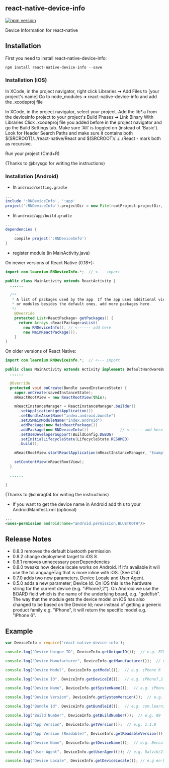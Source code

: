 ## react-native-device-info

[![npm version](https://badge.fury.io/js/react-native-device-info@2x.png)](http://badge.fury.io/js/react-native-device-info)

Device Information for react-native

## Installation

First you need to install react-native-device-info:

```javascript
npm install react-native-device-info --save
```

### Installation (iOS)

In XCode, in the project navigator, right click Libraries ➜ Add Files to [your project's name] Go to node_modules ➜ react-native-device-info and add the .xcodeproj file

In XCode, in the project navigator, select your project. Add the lib*.a from the deviceinfo project to your project's Build Phases ➜ Link Binary With Libraries Click .xcodeproj file you added before in the project navigator and go the Build Settings tab. Make sure 'All' is toggled on (instead of 'Basic'). Look for Header Search Paths and make sure it contains both $(SRCROOT)/../react-native/React and $(SRCROOT)/../../React - mark both as recursive.

Run your project (Cmd+R)

(Thanks to @brysgo for writing the instructions)

### Installation (Android)

* In `android/setting.gradle`

```gradle
...
include ':RNDeviceInfo', ':app'
project(':RNDeviceInfo').projectDir = new File(rootProject.projectDir, '../node_modules/react-native-device-info/android')
```

* In `android/app/build.gradle`

```gradle
...
dependencies {
    ...
    compile project(':RNDeviceInfo')
}
```

* register module (in MainActivity.java)

On newer versions of React Native (0.18+):

```java
import com.learnium.RNDeviceInfo.*;  // <--- import

public class MainActivity extends ReactActivity {
  ......

  /**
   * A list of packages used by the app. If the app uses additional views
   * or modules besides the default ones, add more packages here.
   */
    @Override
    protected List<ReactPackage> getPackages() {
      return Arrays.<ReactPackage>asList(
        new RNDeviceInfo(), // <------ add here
        new MainReactPackage());
    }
}
```

On older versions of React Native:

```java
import com.learnium.RNDeviceInfo.*;  // <--- import

public class MainActivity extends Activity implements DefaultHardwareBackBtnHandler {
  ......

  @Override
  protected void onCreate(Bundle savedInstanceState) {
    super.onCreate(savedInstanceState);
    mReactRootView = new ReactRootView(this);

    mReactInstanceManager = ReactInstanceManager.builder()
      .setApplication(getApplication())
      .setBundleAssetName("index.android.bundle")
      .setJSMainModuleName("index.android")
      .addPackage(new MainReactPackage())
      .addPackage(new RNDeviceInfo())              // <------ add here
      .setUseDeveloperSupport(BuildConfig.DEBUG)
      .setInitialLifecycleState(LifecycleState.RESUMED)
      .build();

    mReactRootView.startReactApplication(mReactInstanceManager, "ExampleRN", null);

    setContentView(mReactRootView);
  }

  ......

}
```

(Thanks to @chirag04 for writing the instructions)

* If you want to get the device name in Android add this to your AndroidManifest.xml (optional)

```xml
...
<uses-permission android:name="android.permission.BLUETOOTH"/>
```

## Release Notes

 * 0.8.3 removes the default bluetooth permission
 * 0.8.2 change deployment target to iOS 8
 * 0.8.1 removes unnecessary peerDependencies
 * 0.8.0 tweaks how device locale works on Android. If it's available it will use the toLanguageTag that is more inline with iOS. (See #14)
 * 0.7.0 adds two new parameters, Device Locale and User Agent.
 * 0.5.0 adds a new parameter; Device Id. On iOS this is the hardware string for the current device (e.g. "iPhone7,2"). On Android we use the BOARD field which is the name of the underlying board, e.g. "goldfish". The way that the module gets the device model on iOS has also changed to be based on the Device Id; now instead of getting a generic product family e.g. "iPhone", it will return the specific model e.g. "iPhone 6".

## Example

```js
var DeviceInfo = require('react-native-device-info');

console.log("Device Unique ID", DeviceInfo.getUniqueID());  // e.g. FCDBD8EF-62FC-4ECB-B2F5-92C9E79AC7F9

console.log("Device Manufacturer", DeviceInfo.getManufacturer());  // e.g. Apple

console.log("Device Model", DeviceInfo.getModel());  // e.g. iPhone 6

console.log("Device ID", DeviceInfo.getDeviceId());  // e.g. iPhone7,2 / or the board on Android e.g. goldfish

console.log("Device Name", DeviceInfo.getSystemName());  // e.g. iPhone OS

console.log("Device Version", DeviceInfo.getSystemVersion());  // e.g. 9.0

console.log("Bundle Id", DeviceInfo.getBundleId());  // e.g. com.learnium.mobile

console.log("Build Number", DeviceInfo.getBuildNumber());  // e.g. 89

console.log("App Version", DeviceInfo.getVersion());  // e.g. 1.1.0

console.log("App Version (Readable)", DeviceInfo.getReadableVersion());  // e.g. 1.1.0.89

console.log("Device Name", DeviceInfo.getDeviceName());  // e.g. Becca's iPhone 6

console.log("User Agent", DeviceInfo.getUserAgent()); // e.g. Dalvik/2.1.0 (Linux; U; Android 5.1; Google Nexus 4 - 5.1.0 - API 22 - 768x1280 Build/LMY47D)

console.log("Device Locale", DeviceInfo.getDeviceLocale()); // e.g en-US

```
